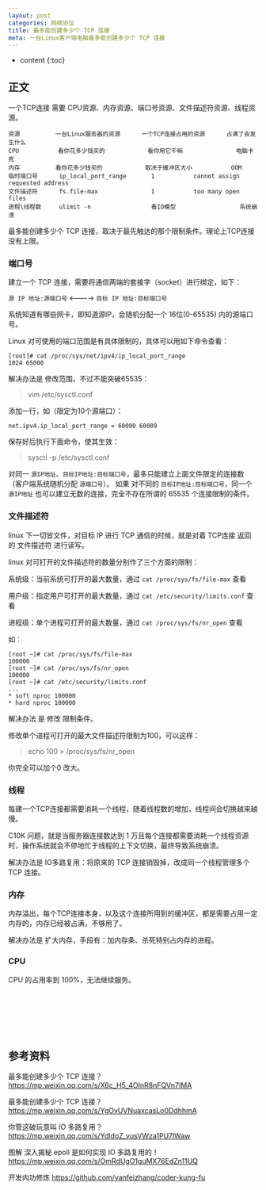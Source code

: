 ```yaml
---
layout: post
categories: 网络协议
title: 最多能创建多少个 TCP 连接
meta: 一台Linux客户端电脑最多能创建多少个 TCP 连接
---
```

* content
{:toc}
  
## 正文

一个TCP连接 需要 CPU资源、内存资源、端口号资源、文件描述符资源、线程资源。

```
资源          一台Linux服务器的资源      一个TCP连接占用的资源      占满了会发生什么
CPU           看你花多少钱买的            看你用它干嘛               电脑卡死
内存          看你花多少钱买的            取决于缓冲区大小           OOM 
临时端口号      ip_local_port_range       1           cannot assign requested address
文件描述符      fs.file-max               1           too many open files
进程\线程数     ulimit -n                 看IO模型                  系统崩溃
```

最多能创建多少个 TCP 连接，取决于最先触达的那个限制条件。理论上TCP连接没有上限。

### 端口号

建立一个 TCP 连接，需要将通信两端的套接字（socket）进行绑定，如下：

`源 IP 地址:源端口号` <---->  `目标 IP 地址:目标端口号`

系统知道有哪些网卡，即知道源IP，会随机分配一个 16位(0-65535) 内的源端口号。

Linux 对可使用的端口范围是有具体限制的，具体可以用如下命令查看：
```
[root]# cat /proc/sys/net/ipv4/ip_local_port_range 
1024 65000
```

解决办法是 修改范围，不过不能突破65535：
> vim /etc/sysctl.conf

添加一行，如（限定为10个源端口）：
```
net.ipv4.ip_local_port_range = 60000 60009
```

保存好后执行下面命令，使其生效：
> sysctl -p /etc/sysctl.conf 

对同一 `源IP地址`、`目标IP地址:目标端口号`，最多只能建立上面文件限定的连接数（客户端系统随机分配 `源端口号`）。
如果 对不同的 `目标IP地址:目标端口号`，同一个 `源IP地址` 也可以建立无数的连接，完全不存在所谓的 65535 个连接限制的条件。

### 文件描述符

linux 下一切皆文件，对目标 IP 进行 TCP 通信的时候，就是对着 TCP连接 返回的 文件描述符 进行读写。

linux 对可打开的文件描述符的数量分别作了三个方面的限制：

系统级：当前系统可打开的最大数量，通过 `cat /proc/sys/fs/file-max` 查看

用户级：指定用户可打开的最大数量，通过 `cat /etc/security/limits.conf` 查看

进程级：单个进程可打开的最大数量，通过 `cat /proc/sys/fs/nr_open` 查看

如：
```
[root ~]# cat /proc/sys/fs/file-max
100000
[root ~]# cat /proc/sys/fs/nr_open
100000
[root ~]# cat /etc/security/limits.conf
...
* soft nproc 100000
* hard nproc 100000
```

解决办法 是 修改 限制条件。

修改单个进程可打开的最大文件描述符限制为100，可以这样：
> echo 100 > /proc/sys/fs/nr_open

你完全可以加个0 改大。

### 线程

每建一个TCP连接都需要消耗一个线程，随着线程数的增加，线程间会切换越来越慢。

C10K 问题，就是当服务器连接数达到 1 万且每个连接都需要消耗一个线程资源时，操作系统就会不停地忙于线程的上下文切换，最终导致系统崩溃。

解决办法是 IO多路复用：将原来的 TCP 连接销毁掉，改成同一个线程管理多个 TCP 连接。

### 内存

内存溢出，每个TCP连接本身，以及这个连接所用到的缓冲区，都是需要占用一定内存的，内存已经被占满，不够用了。

解决办法是 扩大内存，手段有：加内存条、杀死特别占内存的进程。

### CPU

CPU 的占用率到 100%，无法继续服务。 



<br/><br/><br/><br/><br/>
## 参考资料

最多能创建多少个 TCP 连接？ <https://mp.weixin.qq.com/s/X6c_H5_4OInR8nFQVn7IMA>

最多能创建多少个 TCP 连接？ <https://mp.weixin.qq.com/s/YgOvUVNuaxcasLo0DdhhmA>

你管这破玩意叫 IO 多路复用？ <https://mp.weixin.qq.com/s/YdIdoZ_yusVWza1PU7lWaw>

图解  深入揭秘 epoll 是如何实现 IO 多路复用的！ <https://mp.weixin.qq.com/s/OmRdUgO1guMX76EdZn11UQ>

开发内功修炼 <https://github.com/yanfeizhang/coder-kung-fu>
